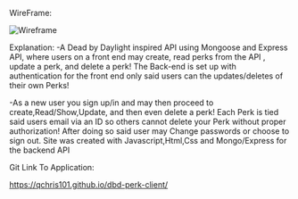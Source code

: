 WireFrame:

![Wireframe](https://app.moqups.com/k6gR4SuSkkOsOmkbr2B2Os0NosNLd6Nn/edit/page/a31e712a9)



Explanation:
-A Dead by Daylight inspired API using Mongoose and Express API, where users on a front end may create, read perks from the API , update a perk, and delete a perk! The Back-end is set up with authentication for the front end only said users can the updates/deletes of their own Perks!

-As a new user you sign up/in and may then proceed to create,Read/Show,Update, and then even
delete a perk! Each Perk is tied said users email via an ID so others cannot delete your Perk without proper authorization! After doing so said user may Change passwords or choose to sign out. Site was created with Javascript,Html,Css and Mongo/Express for the backend API

Git Link To Application:

https://qchris101.github.io/dbd-perk-client/

